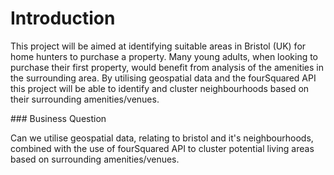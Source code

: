 # Introduction

This project will be aimed at identifying suitable areas in Bristol (UK) for home hunters to purchase a property. Many young adults, when looking to purchase their first property, would benefit from analysis of the amenities in the surrounding area. By utilising geospatial data and the fourSquared API this project will be able to identify and cluster neighbourhoods based on their surrounding amenities/venues.

### Business Question

Can we utilise geospatial data, relating to bristol and it's neighbourhoods, combined with the use of fourSquared API to cluster potential living areas based on surrounding amenities/venues.
